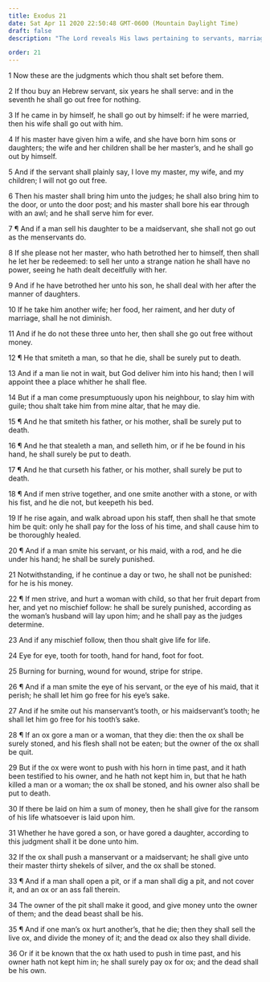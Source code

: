 ```yaml
---
title: Exodus 21
date: Sat Apr 11 2020 22:50:48 GMT-0600 (Mountain Daylight Time)
draft: false
description: "The Lord reveals His laws pertaining to servants, marriage, the death penalty for various offenses, the giving of an eye for an eye and a tooth for a tooth, and the damage done by oxen."

order: 21
---
```

    
1 Now these are the judgments which thou shalt set before them.

2 If thou buy an Hebrew servant, six years he shall serve: and in the seventh he shall go out free for nothing.

3 If he came in by himself, he shall go out by himself: if he were married, then his wife shall go out with him.

4 If his master have given him a wife, and she have born him sons or daughters; the wife and her children shall be her master’s, and he shall go out by himself.

5 And if the servant shall plainly say, I love my master, my wife, and my children; I will not go out free.

6 Then his master shall bring him unto the judges; he shall also bring him to the door, or unto the door post; and his master shall bore his ear through with an awl; and he shall serve him for ever.

7 ¶ And if a man sell his daughter to be a maidservant, she shall not go out as the menservants do.

8 If she please not her master, who hath betrothed her to himself, then shall he let her be redeemed: to sell her unto a strange nation he shall have no power, seeing he hath dealt deceitfully with her.

9 And if he have betrothed her unto his son, he shall deal with her after the manner of daughters.

10 If he take him another wife; her food, her raiment, and her duty of marriage, shall he not diminish.

11 And if he do not these three unto her, then shall she go out free without money.

12 ¶ He that smiteth a man, so that he die, shall be surely put to death.

13 And if a man lie not in wait, but God deliver him into his hand; then I will appoint thee a place whither he shall flee.

14 But if a man come presumptuously upon his neighbour, to slay him with guile; thou shalt take him from mine altar, that he may die.

15 ¶ And he that smiteth his father, or his mother, shall be surely put to death.

16 ¶ And he that stealeth a man, and selleth him, or if he be found in his hand, he shall surely be put to death.

17 ¶ And he that curseth his father, or his mother, shall surely be put to death.

18 ¶ And if men strive together, and one smite another with a stone, or with his fist, and he die not, but keepeth his bed.

19 If he rise again, and walk abroad upon his staff, then shall he that smote him be quit: only he shall pay for the loss of his time, and shall cause him to be thoroughly healed.

20 ¶ And if a man smite his servant, or his maid, with a rod, and he die under his hand; he shall be surely punished.

21 Notwithstanding, if he continue a day or two, he shall not be punished: for he is his money.

22 ¶ If men strive, and hurt a woman with child, so that her fruit depart from her, and yet no mischief follow: he shall be surely punished, according as the woman’s husband will lay upon him; and he shall pay as the judges determine.

23 And if any mischief follow, then thou shalt give life for life.

24 Eye for eye, tooth for tooth, hand for hand, foot for foot.

25 Burning for burning, wound for wound, stripe for stripe.

26 ¶ And if a man smite the eye of his servant, or the eye of his maid, that it perish; he shall let him go free for his eye’s sake.

27 And if he smite out his manservant’s tooth, or his maidservant’s tooth; he shall let him go free for his tooth’s sake.

28 ¶ If an ox gore a man or a woman, that they die: then the ox shall be surely stoned, and his flesh shall not be eaten; but the owner of the ox shall be quit.

29 But if the ox were wont to push with his horn in time past, and it hath been testified to his owner, and he hath not kept him in, but that he hath killed a man or a woman; the ox shall be stoned, and his owner also shall be put to death.

30 If there be laid on him a sum of money, then he shall give for the ransom of his life whatsoever is laid upon him.

31 Whether he have gored a son, or have gored a daughter, according to this judgment shall it be done unto him.

32 If the ox shall push a manservant or a maidservant; he shall give unto their master thirty shekels of silver, and the ox shall be stoned.

33 ¶ And if a man shall open a pit, or if a man shall dig a pit, and not cover it, and an ox or an ass fall therein.

34 The owner of the pit shall make it good, and give money unto the owner of them; and the dead beast shall be his.

35 ¶ And if one man’s ox hurt another’s, that he die; then they shall sell the live ox, and divide the money of it; and the dead ox also they shall divide.

36 Or if it be known that the ox hath used to push in time past, and his owner hath not kept him in; he shall surely pay ox for ox; and the dead shall be his own.
